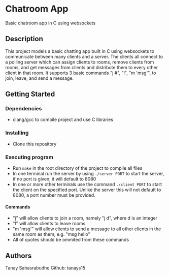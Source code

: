 # Chatroom App

Basic chatroom app in C using websockets

## Description

This project models a basic chatting app built in C using websockets to communicate between many clients and a server. The clients all connect to a polling server which can assign clients to rooms, remove clients from rooms, and get messages from clients and distribute them to every other client in that room. It supports 3 basic commands "j #", "l", "m 'msg'", to join, leave, and send a message.

## Getting Started

### Dependencies

* clang/gcc to compile project and use C libraries

### Installing

* Clone this repository

### Executing program

* Run `make` in the root directory of the project to compile all files
* In one terminal run the server by using `./server PORT` to start the server, if no port is given, it will default to 8080
* In one or more other terminals use the command `./client PORT` to start the client on the specified port. Unlike the server this will not default to 8080, a port number must be provided.
#### Commands
* "j" will allow clients to join a room, namely "j d", where d is an integer
* "l" will allow clients to leave rooms
* "m 'msg'" will allow clients to send a message to all other clients in the same room as them, e.g. "msg hello"
* All of quotes should be ommited from these commands

## Authors

Tanay Sahasrabudhe
Github: tanays15
